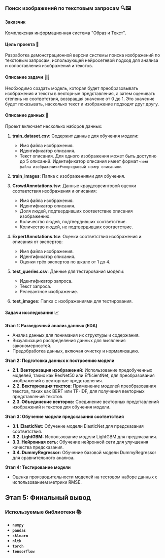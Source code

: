 ### Поиск изображений по текстовым запросам 🔍🖼️

#### Заказчик
Комплексная информационная система "Образ и Текст".

#### Цель проекта 🎯
Разработка демонстрационной версии системы поиска изображений по текстовым запросам, использующей нейросетевой подход для анализа и сопоставления изображений и текстов.

#### Описание задачи 🧪🔬
Необходимо создать модель, которая будет преобразовывать изображения и тексты в векторные представления, а затем оценивать степень их соответствия, возвращая значение от 0 до 1. Это значение будет показывать, насколько текст и изображение подходят друг другу.

#### Описание данных 📂
Проект включает несколько наборов данных:

1. **train_dataset.csv**: Содержит данные для обучения модели:
   - Имя файла изображения.
   - Идентификатор описания.
   - Текст описания.
   Для одного изображения может быть доступно до 5 описаний. Идентификатор описания имеет формат `<имя файла изображения>#<порядковый номер описания>`.

2. **train_images**: Папка с изображениями для обучения.

3. **CrowdAnnotations.tsv**: Данные краудсорсинговой оценки соответствия изображения и описания:
   - Имя файла изображения.
   - Идентификатор описания.
   - Доля людей, подтвердивших соответствие описания изображению.
   - Количество людей, подтвердивших соответствие.
   - Количество людей, не подтвердивших соответствие.

4. **ExpertAnnotations.tsv**: Оценки соответствия изображения и описания от экспертов:
   - Имя файла изображения.
   - Идентификатор описания.
   - Оценки трёх экспертов по шкале от 1 до 4.

5. **test_queries.csv**: Данные для тестирования модели:
   - Идентификатор запроса.
   - Текст запроса.
   - Релевантное изображение.

6. **test_images**: Папка с изображениями для тестирования.

#### Задачи исследования 📈

**Этап 1: Разведочный анализ данных (EDA)**

- Анализ данных для понимания их структуры и содержания.
- Визуализация распределения данных для выявления закономерностей.
- Предобработка данных, включая очистку и нормализацию.

**Этап 2: Подготовка данных к построению модели**

- **2.1. Векторизация изображений:** Использование предобученных моделей, таких как ResNet50 или EfficientNet, для преобразования изображений в векторные представления.
- **2.2. Векторизация текстов:** Применение моделей преобразования текстов, таких как BERT или TF-IDF, для получения векторных представлений текстов.
- **2.3. Объединение векторов:** Соединение векторных представлений изображений и текстов для обучения модели.

**Этап 3: Обучение модели предсказания соответствия**

- **3.1. ElasticNet:** Обучение модели ElasticNet для предсказания соответствия.
- **3.2. LightGBM:** Использование модели LightGBM для предсказания.
- **3.3. Нейронная сеть:** Обучение нейронной сети для улучшения качества предсказания.
- **3.4. DummyRegressor:** Обучение базовой модели DummyRegressor для сравнительного анализа.

**Этап 4: Тестирование модели**

- Оценка производительности моделей на тестовом наборе данных с использованием метрики RMSE.

**Этап 5: Финальный вывод**
---

### Используемые библиотеки 📚
- **`numpy`**
- **`pandas`**
- **`sklearn`**
- **`nltk`**
- **`torch`**
- **`tensorflow`**


  
